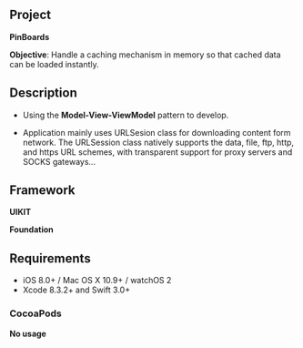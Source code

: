 ## Project 

**PinBoards**

**Objective**: Handle a caching mechanism in memory so that cached data can be loaded instantly.

## Description

- Using the **Model-View-ViewModel** pattern to develop.

- Application mainly uses URLSesion class for downloading content form network. The URLSession class natively supports the data, file, ftp, http, and https URL schemes, with transparent support for proxy servers and SOCKS gateways...

## Framework

**UIKIT**

**Foundation**

## Requirements

- iOS 8.0+ / Mac OS X 10.9+ / watchOS 2
- Xcode 8.3.2+ and Swift 3.0+

### CocoaPods

**No usage**
